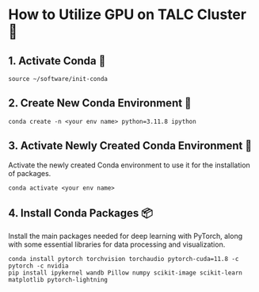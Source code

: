 
# How to Utilize GPU on TALC Cluster 🚀

## 1. Activate Conda 🐍
```
source ~/software/init-conda
```

## 2. Create New Conda Environment 🌱
```
conda create -n <your env name> python=3.11.8 ipython
```

## 3. Activate Newly Created Conda Environment 🔁
Activate the newly created Conda environment to use it for the installation of packages.
```
conda activate <your env name>
```

## 4. Install Conda Packages 📦
Install the main packages needed for deep learning with PyTorch, along with some essential libraries for data processing and visualization.
```
conda install pytorch torchvision torchaudio pytorch-cuda=11.8 -c pytorch -c nvidia 
pip install ipykernel wandb Pillow numpy scikit-image scikit-learn matplotlib pytorch-lightning
```
